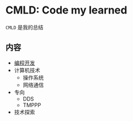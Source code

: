 # CMLD: Code my learned

`CMLD` 是我的总结

## 内容

- [编程开发](./编程开发/README.md)
- 计算机技术
    - 操作系统
    - 网络通信
- 专向
    - DDS
    - TMPPP
- 技术探索
